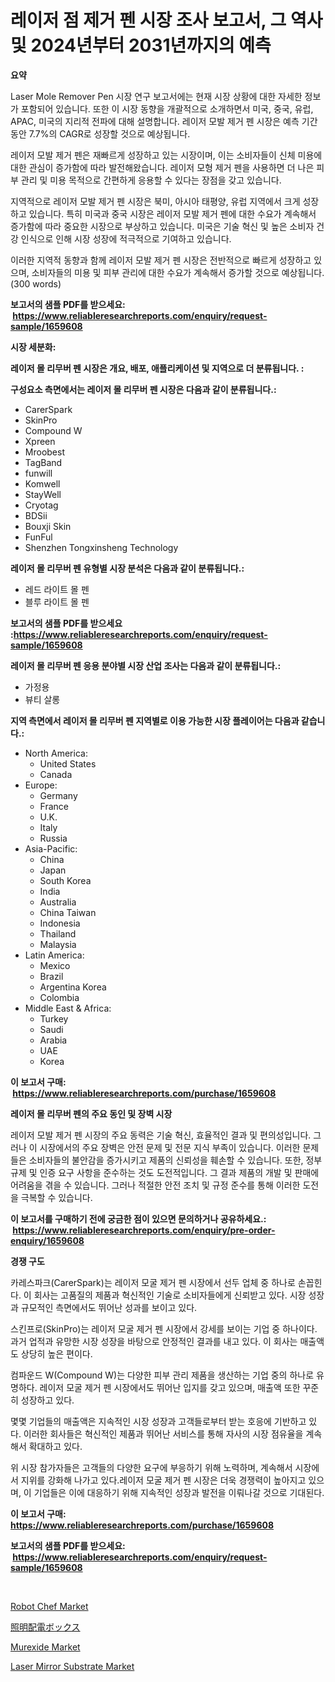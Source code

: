 <p><h1>레이저 점 제거 펜 시장 조사 보고서, 그 역사 및 2024년부터 2031년까지의 예측</h1></p><p><strong>요약</strong></p>
<p><p>Laser Mole Remover Pen 시장 연구 보고서에는 현재 시장 상황에 대한 자세한 정보가 포함되어 있습니다. 또한 이 시장 동향을 개괄적으로 소개하면서 미국, 중국, 유럽, APAC, 미국의 지리적 전파에 대해 설명합니다. 레이저 모발 제거 펜 시장은 예측 기간 동안 7.7%의 CAGR로 성장할 것으로 예상됩니다.</p><p>레이저 모발 제거 펜은 재빠르게 성장하고 있는 시장이며, 이는 소비자들이 신체 미용에 대한 관심이 증가함에 따라 발전해왔습니다. 레이저 모형 제거 펜을 사용하면 더 나은 피부 관리 및 미용 목적으로 간편하게 응용할 수 있다는 장점을 갖고 있습니다.</p><p>지역적으로 레이저 모발 제거 펜 시장은 북미, 아시아 태평양, 유럽 지역에서 크게 성장하고 있습니다. 특히 미국과 중국 시장은 레이저 모발 제거 펜에 대한 수요가 계속해서 증가함에 따라 중요한 시장으로 부상하고 있습니다. 미국은 기술 혁신 및 높은 소비자 건강 인식으로 인해 시장 성장에 적극적으로 기여하고 있습니다. </p><p>이러한 지역적 동향과 함께 레이저 모발 제거 펜 시장은 전반적으로 빠르게 성장하고 있으며, 소비자들의 미용 및 피부 관리에 대한 수요가 계속해서 증가할 것으로 예상됩니다. (300 words)</p></p>
<p><strong>보고서의 샘플 PDF를 받으세요: &nbsp;<a href="https://www.reliableresearchreports.com/enquiry/request-sample/1659608">https://www.reliableresearchreports.com/enquiry/request-sample/1659608</a></strong></p>
<p><strong>시장 세분화:</strong></p>
<p><strong> 레이저 몰 리무버 펜 시장은 개요, 배포, 애플리케이션 및 지역으로 더 분류됩니다. :</strong></p>
<p><strong>구성요소 측면에서는 레이저 몰 리무버 펜 시장은 다음과 같이 분류됩니다.:</strong></p>
<p><ul><li>CarerSpark</li><li>SkinPro</li><li>Compound W</li><li>Xpreen</li><li>Mroobest</li><li>TagBand</li><li>funwill</li><li>Komwell</li><li>StayWell</li><li>Cryotag</li><li>BDSii</li><li>Bouxji Skin</li><li>FunFul</li><li>Shenzhen Tongxinsheng Technology</li></ul></p>
<p><strong> 레이저 몰 리무버 펜 유형별 시장 분석은 다음과 같이 분류됩니다.:</strong></p>
<p><ul><li>레드 라이트 몰 펜</li><li>블루 라이트 몰 펜</li></ul></p>
<p><strong>보고서의 샘플 PDF를 받으세요 :<a href="https://www.reliableresearchreports.com/enquiry/request-sample/1659608">https://www.reliableresearchreports.com/enquiry/request-sample/1659608</a></strong></p>
<p><strong> 레이저 몰 리무버 펜 응용 분야별 시장 산업 조사는 다음과 같이 분류됩니다.:</strong></p>
<p><ul><li>가정용</li><li>뷰티 살롱</li></ul></p>
<p><strong>지역 측면에서 레이저 몰 리무버 펜 지역별로 이용 가능한 시장 플레이어는 다음과 같습니다.:</strong></p>
<p><ul>
    <li>
        North America:
        <ul>
            <li>United States</li>
            <li>Canada</li>
        </ul>
    </li>
    <li>
        Europe:
        <ul>
            <li>Germany</li>
            <li>France</li>
            <li>U.K.</li>
            <li>Italy</li>
            <li>Russia</li>
        </ul>
    </li>
    <li>
        Asia-Pacific:
        <ul>
            <li>China</li>
            <li>Japan</li>
            <li>South Korea</li>
            <li>India</li>
            <li>Australia</li>
            <li>China Taiwan</li>
            <li>Indonesia</li>
            <li>Thailand</li>
            <li>Malaysia</li>
        </ul>
    </li>
    <li>
        Latin America:
        <ul>
            <li>Mexico</li>
            <li>Brazil</li>
            <li>Argentina Korea</li>
            <li>Colombia</li>
        </ul>
    </li>
    <li>
        Middle East & Africa:
        <ul>
            <li>Turkey</li>
            <li>Saudi</li>
            <li>Arabia</li>
            <li>UAE</li>
            <li>Korea</li>
        </ul>
    </li>
    </ul></p>
<p><strong>이 보고서 구매: &nbsp;<a href="https://www.reliableresearchreports.com/purchase/1659608">https://www.reliableresearchreports.com/purchase/1659608</a></strong></p>
<p><strong>레이저 몰 리무버 펜의 주요 동인 및 장벽 시장</strong></p>
<p><p>레이저 모발 제거 펜 시장의 주요 동력은 기술 혁신, 효율적인 결과 및 편의성입니다. 그러나 이 시장에서의 주요 장벽은 안전 문제 및 전문 지식 부족이 있습니다. 이러한 문제들은 소비자들의 불안감을 증가시키고 제품의 신뢰성을 훼손할 수 있습니다. 또한, 정부 규제 및 인증 요구 사항을 준수하는 것도 도전적입니다. 그 결과 제품의 개발 및 판매에 어려움을 겪을 수 있습니다. 그러나 적절한 안전 조치 및 규정 준수를 통해 이러한 도전을 극복할 수 있습니다.</p></p>
<p><strong>이 보고서를 구매하기 전에 궁금한 점이 있으면 문의하거나 공유하세요.: &nbsp;<a href="https://www.reliableresearchreports.com/enquiry/pre-order-enquiry/1659608">https://www.reliableresearchreports.com/enquiry/pre-order-enquiry/1659608</a></strong></p>
<p><strong>경쟁 구도</strong></p>
<p><p>카레스파크(CarerSpark)는 레이저 모굴 제거 펜 시장에서 선두 업체 중 하나로 손꼽힌다. 이 회사는 고품질의 제품과 혁신적인 기술로 소비자들에게 신뢰받고 있다. 시장 성장과 규모적인 측면에서도 뛰어난 성과를 보이고 있다.</p><p>스킨프로(SkinPro)는 레이저 모굴 제거 펜 시장에서 강세를 보이는 기업 중 하나이다. 과거 업적과 유망한 시장 성장을 바탕으로 안정적인 결과를 내고 있다. 이 회사는 매출액도 상당히 높은 편이다.</p><p>컴파운드 W(Compound W)는 다양한 피부 관리 제품을 생산하는 기업 중의 하나로 유명하다. 레이저 모굴 제거 펜 시장에서도 뛰어난 입지를 갖고 있으며, 매출액 또한 꾸준히 성장하고 있다.</p><p>몇몇 기업들의 매출액은 지속적인 시장 성장과 고객들로부터 받는 호응에 기반하고 있다. 이러한 회사들은 혁신적인 제품과 뛰어난 서비스를 통해 자사의 시장 점유율을 계속해서 확대하고 있다.</p><p>위 시장 참가자들은 고객들의 다양한 요구에 부응하기 위해 노력하며, 계속해서 시장에서 지위를 강화해 나가고 있다.레이저 모굴 제거 펜 시장은 더욱 경쟁력이 높아지고 있으며, 이 기업들은 이에 대응하기 위해 지속적인 성장과 발전을 이뤄나갈 것으로 기대된다.</p></p>
<p><strong>이 보고서 구매: &nbsp; <a href="https://www.reliableresearchreports.com/purchase/1659608">https://www.reliableresearchreports.com/purchase/1659608</a></strong></p>
<p><strong>보고서의 샘플 PDF를 받으세요: &nbsp;<a href="https://www.reliableresearchreports.com/enquiry/request-sample/1659608">https://www.reliableresearchreports.com/enquiry/request-sample/1659608</a></strong><strong></strong></p>
<p>&nbsp;</p>
<p><p><a href="https://view.publitas.com/reportprime-1/robot-chef-market-research-report-provides-critical-insights-that-can-help-shape-business-development-and-investment-strategies/">Robot Chef Market</a></p><p><a href="https://github.com/ppmazlotr77499/Market-Research-Report-List-1/blob/main/975107513772.md">照明配電ボックス</a></p><p><a href="https://scarlet-rocket-c63.notion.site/Murexide-Market-Offer-Valuable-Insights-into-Market-Size-Market-Share-Market-Trends-and-Projectio-f87e55d0941d4331a5e35b96e9aed750">Murexide Market</a></p><p><a href="https://github.com/GroverBarry/Market-Research-Report-List-4/blob/main/laser-mirror-substrate-market.md">Laser Mirror Substrate Market</a></p></p>